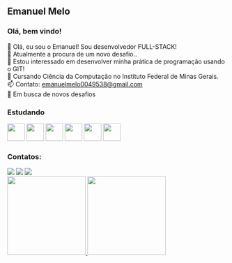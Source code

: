 ## Emanuel Melo
### Olá, bem vindo! 

👋 Olá, eu sou o Emanuel! Sou desenvolvedor FULL-STACK! <br>
🔭 Atualmente a procura de um novo desafio.. <br>
👀 Estou interessado em desenvolver minha prática de programação usando o GIT! <br>
💞️ Cursando Ciência da Computação no Instituto Federal de Minas Gerais. <br>
📫 Contato: emanuelmelo0049538@gmail.com <br>
👋 Em busca de novos desafios

### Estudando
<img src="https://cdn.jsdelivr.net/gh/devicons/devicon/icons/react/react-original.svg" width="40" height="40"/>  <img src="https://cdn.jsdelivr.net/gh/devicons/devicon/icons/linux/linux-original.svg" width="40" height="40"/> <img src="https://cdn.jsdelivr.net/gh/devicons/devicon/icons/javascript/javascript-original.svg" width="40" height="40" /> <img src="https://cdn.jsdelivr.net/gh/devicons/devicon/icons/typescript/typescript-original.svg" width="40" height="40"/> <img src="https://cdn.jsdelivr.net/gh/devicons/devicon/icons/python/python-original.svg" width="40" height="40"/> <img src="https://cdn.jsdelivr.net/gh/devicons/devicon/icons/java/java-original.svg" width="40" height="40" />

### Contatos:

<div>
<a href="https://instagram.com/emanuellresende" target="_blank"><img src="https://img.shields.io/badge/-Instagram-%23E4405F?style=for-the-badge&logo=instagram&logoColor=white" target="_blank"></a>
<a href = "mailto:emanuelmelo0049538@gmail.com"><img src="https://img.shields.io/badge/Gmail-D14836?style=for-the-badge&logo=gmail&logoColor=white" target="_blank"></a>
<a href="https://www.linkedin.com/in/emanuel-melo-665487236" target="_blank"><img src="https://img.shields.io/badge/-LinkedIn-%230077B5?style=for-the-badge&logo=linkedin&logoColor=white" target="_blank"></a>   
</div>

<div>
<a href="https://github.com/emanuellresende">
<img height="180em" src="https://github-readme-stats.vercel.app/api/top-langs/?username=emanuellresende&layout=compact&langs_count=7&theme=dracula"/>
<img height="180em" src="https://github-readme-stats.vercel.app/api?username=emanuellresende&show_icons=true&theme=dracula&include_all_commits=true&count_private=true"/>
</div>


